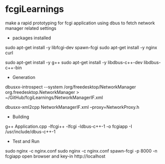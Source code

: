 # fcgiLearnings
make a rapid prototyping for fcgi application using dbus to fetch  network manager related settings

* packages installed

sudo apt-get install -y libfcgi-dev spawn-fcgi
sudo apt-get install -y  nginx curl

sudo apt-get install -y g++
sudo apt-get install -y libdbus-c++-dev libdbus-c++-bin

* Generation

dbusxx-introspect --system /org/freedesktop/NetworkManager org.freedesktop.NetworkManager > ~/GitHub/fcgiLearnings/NetworkManagerIF.xml

dbusxx-xml2cpp NetworkManagerIF.xml –proxy=NetworkProxy.h

* Building

g++ Application.cpp -lfcgi++ -lfcgi -ldbus-c++-1 -o fcgiapp -I /usr/include/dbus-c++-1 

* Test and Run

sudo nginx -c nginx.conf
sudo nginx -c nginx.conf
spawn-fcgi -p 8000 -n fcgiapp
open browser and key-in http://localhost


